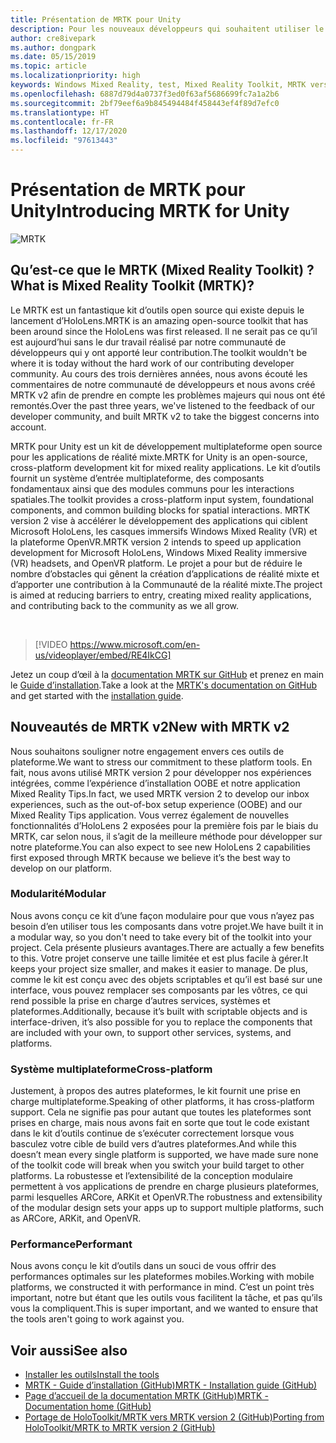 ```yaml
---
title: Présentation de MRTK pour Unity
description: Pour les nouveaux développeurs qui souhaitent utiliser le MRTK
author: cre8ivepark
ms.author: dongpark
ms.date: 05/15/2019
ms.topic: article
ms.localizationpriority: high
keywords: Windows Mixed Reality, test, Mixed Reality Toolkit, MRTK version 2, MRTK, outils, SDK, HoloLens, HoloLens 2, casque de réalité mixte, casque windows mixed reality, casque de réalité virtuelle, multiplateforme
ms.openlocfilehash: 6887d79d4a0737f3ed0f63af5686699fc7a1a2b6
ms.sourcegitcommit: 2bf79eef6a9b845494484f458443ef4f89d7efc0
ms.translationtype: HT
ms.contentlocale: fr-FR
ms.lasthandoff: 12/17/2020
ms.locfileid: "97613443"
---
```

# <a name="introducing-mrtk-for-unity"></a><span data-ttu-id="a4b82-104">Présentation de MRTK pour Unity</span><span class="sxs-lookup"><span data-stu-id="a4b82-104">Introducing MRTK for Unity</span></span>

![MRTK](../../design/images/MRTK_UX_Hero.png)

## <a name="what-is-mixed-reality-toolkit-mrtk"></a><span data-ttu-id="a4b82-106">Qu’est-ce que le MRTK (Mixed Reality Toolkit) ?</span><span class="sxs-lookup"><span data-stu-id="a4b82-106">What is Mixed Reality Toolkit (MRTK)?</span></span>
<span data-ttu-id="a4b82-107">Le MRTK est un fantastique kit d’outils open source qui existe depuis le lancement d’HoloLens.</span><span class="sxs-lookup"><span data-stu-id="a4b82-107">MRTK is an amazing open-source toolkit that has been around since the HoloLens was first released.</span></span> <span data-ttu-id="a4b82-108">Il ne serait pas ce qu’il est aujourd’hui sans le dur travail réalisé par notre communauté de développeurs qui y ont apporté leur contribution.</span><span class="sxs-lookup"><span data-stu-id="a4b82-108">The toolkit wouldn't be where it is today without the hard work of our contributing developer community.</span></span> <span data-ttu-id="a4b82-109">Au cours des trois dernières années, nous avons écouté les commentaires de notre communauté de développeurs et nous avons créé MRTK v2 afin de prendre en compte les problèmes majeurs qui nous ont été remontés.</span><span class="sxs-lookup"><span data-stu-id="a4b82-109">Over the past three years, we've listened to the feedback of our developer community, and built MRTK v2 to take the biggest concerns into account.</span></span>  

<span data-ttu-id="a4b82-110">MRTK pour Unity est un kit de développement multiplateforme open source pour les applications de réalité mixte.</span><span class="sxs-lookup"><span data-stu-id="a4b82-110">MRTK for Unity is an open-source, cross-platform development kit for mixed reality applications.</span></span> <span data-ttu-id="a4b82-111">Le kit d’outils fournit un système d’entrée multiplateforme, des composants fondamentaux ainsi que des modules communs pour les interactions spatiales.</span><span class="sxs-lookup"><span data-stu-id="a4b82-111">The toolkit provides a cross-platform input system, foundational components, and common building blocks for spatial interactions.</span></span> <span data-ttu-id="a4b82-112">MRTK version 2 vise à accélérer le développement des applications qui ciblent Microsoft HoloLens, les casques immersifs Windows Mixed Reality (VR) et la plateforme OpenVR.</span><span class="sxs-lookup"><span data-stu-id="a4b82-112">MRTK version 2 intends to speed up application development for Microsoft HoloLens, Windows Mixed Reality immersive (VR) headsets, and OpenVR platform.</span></span> <span data-ttu-id="a4b82-113">Le projet a pour but de réduire le nombre d’obstacles qui gênent la création d’applications de réalité mixte et d’apporter une contribution à la Communauté de la réalité mixte.</span><span class="sxs-lookup"><span data-stu-id="a4b82-113">The project is aimed at reducing barriers to entry, creating mixed reality applications, and contributing back to the community as we all grow.</span></span>

<br>

> [!VIDEO https://www.microsoft.com/en-us/videoplayer/embed/RE4IkCG]

<span data-ttu-id="a4b82-114">Jetez un coup d’œil à la [documentation MRTK sur GitHub](https://microsoft.github.io/MixedRealityToolkit-Unity/README.html) et prenez en main le [Guide d’installation](https://microsoft.github.io/MixedRealityToolkit-Unity/Documentation/Installation.html).</span><span class="sxs-lookup"><span data-stu-id="a4b82-114">Take a look at the [MRTK's documentation on GitHub](https://microsoft.github.io/MixedRealityToolkit-Unity/README.html) and get started with the [installation guide](https://microsoft.github.io/MixedRealityToolkit-Unity/Documentation/Installation.html).</span></span>


## <a name="new-with-mrtk-v2"></a><span data-ttu-id="a4b82-115">Nouveautés de MRTK v2</span><span class="sxs-lookup"><span data-stu-id="a4b82-115">New with MRTK v2</span></span>
<span data-ttu-id="a4b82-116">Nous souhaitons souligner notre engagement envers ces outils de plateforme.</span><span class="sxs-lookup"><span data-stu-id="a4b82-116">We want to stress our commitment to these platform tools.</span></span>  <span data-ttu-id="a4b82-117">En fait, nous avons utilisé MRTK version 2 pour développer nos expériences intégrées, comme l’expérience d’installation OOBE et notre application Mixed Reality Tips.</span><span class="sxs-lookup"><span data-stu-id="a4b82-117">In fact, we used MRTK version 2 to develop our inbox experiences, such as the out-of-box setup experience (OOBE) and our Mixed Reality Tips application.</span></span> <span data-ttu-id="a4b82-118">Vous verrez également de nouvelles fonctionnalités d’HoloLens 2 exposées pour la première fois par le biais du MRTK, car selon nous, il s’agit de la meilleure méthode pour développer sur notre plateforme.</span><span class="sxs-lookup"><span data-stu-id="a4b82-118">You can also expect to see new HoloLens 2 capabilities first exposed through MRTK because we believe it’s the best way to develop on our platform.</span></span> 

### <a name="modular"></a><span data-ttu-id="a4b82-119">Modularité</span><span class="sxs-lookup"><span data-stu-id="a4b82-119">Modular</span></span>
<span data-ttu-id="a4b82-120">Nous avons conçu ce kit d’une façon modulaire pour que vous n’ayez pas besoin d’en utiliser tous les composants dans votre projet.</span><span class="sxs-lookup"><span data-stu-id="a4b82-120">We have built it in a modular way, so you don't need to take every bit of the toolkit into your project.</span></span>  <span data-ttu-id="a4b82-121">Cela présente plusieurs avantages.</span><span class="sxs-lookup"><span data-stu-id="a4b82-121">There are actually a few benefits to this.</span></span>  <span data-ttu-id="a4b82-122">Votre projet conserve une taille limitée et est plus facile à gérer.</span><span class="sxs-lookup"><span data-stu-id="a4b82-122">It keeps your project size smaller, and makes it easier to manage.</span></span>  <span data-ttu-id="a4b82-123">De plus, comme le kit est conçu avec des objets scriptables et qu’il est basé sur une interface, vous pouvez remplacer ses composants par les vôtres, ce qui rend possible la prise en charge d’autres services, systèmes et plateformes.</span><span class="sxs-lookup"><span data-stu-id="a4b82-123">Additionally, because it’s built with scriptable objects and is interface-driven, it’s also possible for you to replace the components that are included with your own, to support other services, systems, and platforms.</span></span>

### <a name="cross-platform"></a><span data-ttu-id="a4b82-124">Système multiplateforme</span><span class="sxs-lookup"><span data-stu-id="a4b82-124">Cross-platform</span></span>
<span data-ttu-id="a4b82-125">Justement, à propos des autres plateformes, le kit fournit une prise en charge multiplateforme.</span><span class="sxs-lookup"><span data-stu-id="a4b82-125">Speaking of other platforms, it has cross-platform support.</span></span>  <span data-ttu-id="a4b82-126">Cela ne signifie pas pour autant que toutes les plateformes sont prises en charge, mais nous avons fait en sorte que tout le code existant dans le kit d’outils continue de s’exécuter correctement lorsque vous basculez votre cible de build vers d’autres plateformes.</span><span class="sxs-lookup"><span data-stu-id="a4b82-126">And while this doesn’t mean every single platform is supported, we have made sure none of the toolkit code will break when you switch your build target to other platforms.</span></span>  <span data-ttu-id="a4b82-127">La robustesse et l’extensibilité de la conception modulaire permettent à vos applications de prendre en charge plusieurs plateformes, parmi lesquelles ARCore, ARKit et OpenVR.</span><span class="sxs-lookup"><span data-stu-id="a4b82-127">The robustness and extensibility of the modular design sets your apps up to support multiple platforms, such as ARCore, ARKit, and OpenVR.</span></span>

### <a name="performant"></a><span data-ttu-id="a4b82-128">Performance</span><span class="sxs-lookup"><span data-stu-id="a4b82-128">Performant</span></span>
<span data-ttu-id="a4b82-129">Nous avons conçu le kit d’outils dans un souci de vous offrir des performances optimales sur les plateformes mobiles.</span><span class="sxs-lookup"><span data-stu-id="a4b82-129">Working with mobile platforms, we constructed it with performance in mind.</span></span>  <span data-ttu-id="a4b82-130">C’est un point très important, notre but étant que les outils vous facilitent la tâche, et pas qu’ils vous la compliquent.</span><span class="sxs-lookup"><span data-stu-id="a4b82-130">This is super important, and we wanted to ensure that the tools aren't going to work against you.</span></span>

## <a name="see-also"></a><span data-ttu-id="a4b82-131">Voir aussi</span><span class="sxs-lookup"><span data-stu-id="a4b82-131">See also</span></span>
* [<span data-ttu-id="a4b82-132">Installer les outils</span><span class="sxs-lookup"><span data-stu-id="a4b82-132">Install the tools</span></span>](../install-the-tools.md)
* [<span data-ttu-id="a4b82-133">MRTK - Guide d’installation (GitHub)</span><span class="sxs-lookup"><span data-stu-id="a4b82-133">MRTK - Installation guide (GitHub)</span></span>](https://microsoft.github.io/MixedRealityToolkit-Unity/Documentation/Installation.html)
* [<span data-ttu-id="a4b82-134">Page d’accueil de la documentation MRTK (GitHub)</span><span class="sxs-lookup"><span data-stu-id="a4b82-134">MRTK - Documentation home (GitHub)</span></span>](https://microsoft.github.io/MixedRealityToolkit-Unity/README.html)
* [<span data-ttu-id="a4b82-135">Portage de HoloToolkit/MRTK vers MRTK version 2 (GitHub)</span><span class="sxs-lookup"><span data-stu-id="a4b82-135">Porting from HoloToolkit/MRTK to MRTK version 2 (GitHub)</span></span>](https://microsoft.github.io/MixedRealityToolkit-Unity/Documentation/HTKToMRTKPortingGuide.html)
